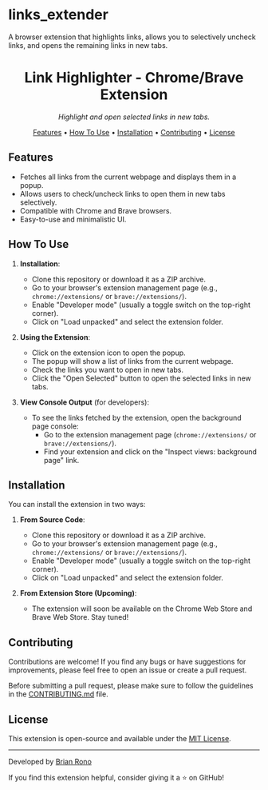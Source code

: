 # links_extender
A browser extension that highlights links, allows you to selectively uncheck links, and opens the remaining links in new tabs.

<h1 align="center">
  Link Highlighter - Chrome/Brave Extension
</h1>

<p align="center">
  <em>Highlight and open selected links in new tabs.</em>
</p>

<p align="center">
  <a href="#features">Features</a> •
  <a href="#how-to-use">How To Use</a> •
  <a href="#installation">Installation</a> •
  <a href="#contributing">Contributing</a> •
  <a href="#license">License</a>
</p>

## Features

- Fetches all links from the current webpage and displays them in a popup.
- Allows users to check/uncheck links to open them in new tabs selectively.
- Compatible with Chrome and Brave browsers.
- Easy-to-use and minimalistic UI.

## How To Use

1. **Installation**:
   - Clone this repository or download it as a ZIP archive.
   - Go to your browser's extension management page (e.g., `chrome://extensions/` or `brave://extensions/`).
   - Enable "Developer mode" (usually a toggle switch on the top-right corner).
   - Click on "Load unpacked" and select the extension folder.

2. **Using the Extension**:
   - Click on the extension icon to open the popup.
   - The popup will show a list of links from the current webpage.
   - Check the links you want to open in new tabs.
   - Click the "Open Selected" button to open the selected links in new tabs.

3. **View Console Output** (for developers):
   - To see the links fetched by the extension, open the background page console:
     - Go to the extension management page (`chrome://extensions/` or `brave://extensions/`).
     - Find your extension and click on the "Inspect views: background page" link.

## Installation

You can install the extension in two ways:

1. **From Source Code**:
   - Clone this repository or download it as a ZIP archive.
   - Go to your browser's extension management page (e.g., `chrome://extensions/` or `brave://extensions/`).
   - Enable "Developer mode" (usually a toggle switch on the top-right corner).
   - Click on "Load unpacked" and select the extension folder.

2. **From Extension Store (Upcoming)**:
   - The extension will soon be available on the Chrome Web Store and Brave Web Store. Stay tuned!

## Contributing

Contributions are welcome! If you find any bugs or have suggestions for improvements, please feel free to open an issue or create a pull request.

Before submitting a pull request, please make sure to follow the guidelines in the [CONTRIBUTING.md](CONTRIBUTING.md) file.

## License

This extension is open-source and available under the [MIT License](LICENSE).

---

Developed by [Brian Rono](https://github.com/Brian-Rono)

If you find this extension helpful, consider giving it a ⭐️ on GitHub!

